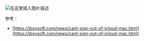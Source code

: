 ![在这里插入图片描述](https://i-blog.csdnimg.cn/blog_migrate/c22b64e6365a23d6fd72db7c6e00baaa.png)

参考：

- [https://iboysoft.com/news/cant-sign-out-of-icloud-mac.html](https://iboysoft.com/news/cant-sign-out-of-icloud-mac.html)
